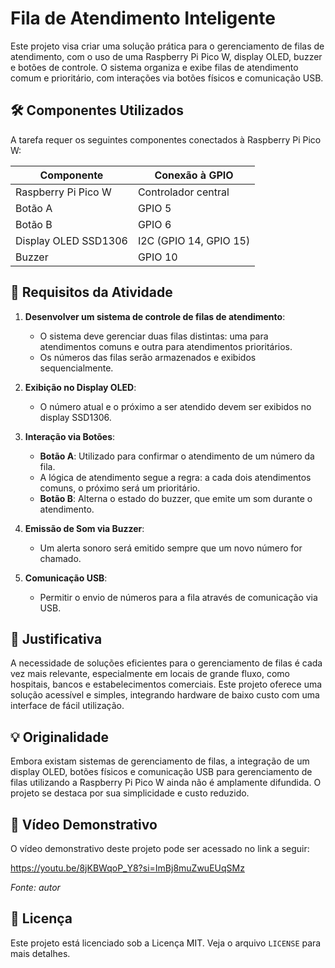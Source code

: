 # Fila de Atendimento Inteligente

Este projeto visa criar uma solução prática para o gerenciamento de filas de atendimento, com o uso de uma Raspberry Pi Pico W, display OLED, buzzer e botões de controle. O sistema organiza e exibe filas de atendimento comum e prioritário, com interações via botões físicos e comunicação USB.

## 🛠 Componentes Utilizados

A tarefa requer os seguintes componentes conectados à Raspberry Pi Pico W:

| Componente               | Conexão à GPIO    |
|--------------------------|------------------|
| Raspberry Pi Pico W      | Controlador central |
| Botão A                  | GPIO 5 |
| Botão B                  | GPIO 6|
| Display OLED SSD1306     | I2C (GPIO 14, GPIO 15) |
| Buzzer                   | GPIO 10 |

## 📌 Requisitos da Atividade

1. **Desenvolver um sistema de controle de filas de atendimento**:
   - O sistema deve gerenciar duas filas distintas: uma para atendimentos comuns e outra para atendimentos prioritários.
   - Os números das filas serão armazenados e exibidos sequencialmente.

2. **Exibição no Display OLED**:
   - O número atual e o próximo a ser atendido devem ser exibidos no display SSD1306.
   
3. **Interação via Botões**:
   - **Botão A**: Utilizado para confirmar o atendimento de um número da fila.
   - A lógica de atendimento segue a regra: a cada dois atendimentos comuns, o próximo será um prioritário.
   - **Botão B**: Alterna o estado do buzzer, que emite um som durante o atendimento.

4. **Emissão de Som via Buzzer**:
   - Um alerta sonoro será emitido sempre que um novo número for chamado.

5. **Comunicação USB**:
   - Permitir o envio de números para a fila através de comunicação via USB.

## 🎯 Justificativa

A necessidade de soluções eficientes para o gerenciamento de filas é cada vez mais relevante, especialmente em locais de grande fluxo, como hospitais, bancos e estabelecimentos comerciais. Este projeto oferece uma solução acessível e simples, integrando hardware de baixo custo com uma interface de fácil utilização.

## 💡 Originalidade

Embora existam sistemas de gerenciamento de filas, a integração de um display OLED, botões físicos e comunicação USB para gerenciamento de filas utilizando a Raspberry Pi Pico W ainda não é amplamente difundida. O projeto se destaca por sua simplicidade e custo reduzido.

## 🎥 Vídeo Demonstrativo

O vídeo demonstrativo deste projeto pode ser acessado no link a seguir:

https://youtu.be/8jKBWqoP_Y8?si=ImBj8muZwuEUqSMz

*Fonte: autor*

## 📜 Licença

Este projeto está licenciado sob a Licença MIT. Veja o arquivo `LICENSE` para mais detalhes.
